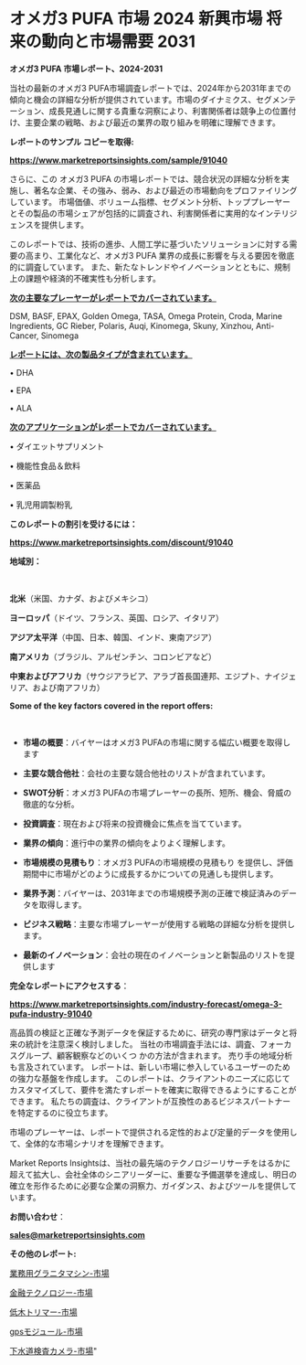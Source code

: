 # オメガ3 PUFA 市場 2024 新興市場 将来の動向と市場需要 2031

<strong>オメガ3 PUFA 市場レポート、2024-2031</strong>

当社の最新のオメガ3 PUFA市場調査レポートでは、2024年から2031年までの傾向と機会の詳細な分析が提供されています。市場のダイナミクス、セグメンテーション、成長見通しに関する貴重な洞察により、利害関係者は競争上の位置付け、主要企業の戦略、および最近の業界の取り組みを明確に理解できます。



<strong>レポートのサンプル コピーを取得:</strong> <a href=https://www.marketreportsinsights.com/sample/91040>

<strong><u>https://www.marketreportsinsights.com/sample/91040</u></strong></a>

さらに、この オメガ3 PUFA の市場レポートでは、競合状況の詳細な分析を実施し、著名な企業、その強み、弱み、および最近の市場動向をプロファイリングしています。 市場価値、ボリューム指標、セグメント分析、トッププレーヤーとその製品の市場シェアが包括的に調査され、利害関係者に実用的なインテリジェンスを提供します。

このレポートでは、技術の進歩、人間工学に基づいたソリューションに対する需要の高まり、工業化など、オメガ3 PUFA 業界の成長に影響を与える要因を徹底的に調査しています。 また、新たなトレンドやイノベーションとともに、規制上の課題や経済的不確実性も分析します。



<strong><u>次の主要なプレーヤーがレポートでカバーされています。</u></strong>

DSM, BASF, EPAX, Golden Omega, TASA, Omega Protein, Croda, Marine Ingredients, GC Rieber, Polaris, Auqi, Kinomega, Skuny, Xinzhou, Anti-Cancer, Sinomega



<strong><u><b>レポートには、次の製品タイプが含まれています。</b></u></strong>

• DHA

• EPA

• ALA



<strong><u><b>次のアプリケーションがレポートでカバーされています。</b></u></strong>

• ダイエットサプリメント

• 機能性食品＆飲料

• 医薬品

• 乳児用調製粉乳



<strong><b>このレポートの割引を受けるには：</b></strong>

<a href=https://www.marketreportsinsights.com/discount/91040>

<strong><u>https://www.marketreportsinsights.com/discount/91040</u></strong></a>



<strong>地域別：</strong>

<strong> </strong>



<strong>北米</strong>（米国、カナダ、およびメキシコ）



<strong>ヨーロッパ</strong>（ドイツ、フランス、英国、ロシア、イタリア）



<strong>アジア太平洋</strong>（中国、日本、韓国、インド、東南アジア）



<strong>南アメリカ</strong>（ブラジル、アルゼンチン、コロンビアなど）



<strong>中東およびアフリカ</strong>（サウジアラビア、アラブ首長国連邦、エジプト、ナイジェリア、および南アフリカ）



<strong>Some of the key factors covered in the report offers:</strong>

<strong> </strong>
<ul>
  <li>

<strong>市場の概要</strong>：バイヤーはオメガ3 PUFAの市場に関する幅広い概要を取得します</li>
  <li>

<strong>主要な競合他社</strong>：会社の主要な競合他社のリストが含まれています。</li>
  <li>

<strong>SWOT分析</strong>：オメガ3 PUFAの市場プレーヤーの長所、短所、機会、脅威の徹底的な分析。</li>
  <li>

<strong>投資調査</strong>：現在および将来の投資機会に焦点を当てています。</li>
  <li>

<strong>業界の傾向</strong>：進行中の業界の傾向をよりよく理解します。</li>
  <li>

<strong>市場規模の見積もり</strong>：オメガ3 PUFAの市場規模の見積もり を提供し、評価期間中に市場がどのように成長するかについての見通しも提供します。</li>
  <li>

<strong>業界予測</strong>：バイヤーは、2031年までの市場規模予測の正確で検証済みのデータを取得します。</li>
  <li>

<strong>ビジネス戦略</strong>：主要な市場プレーヤーが使用する戦略の詳細な分析を提供します。</li>
  <li>

<strong>最新のイノベーション</strong>：会社の現在のイノベーションと新製品のリストを提供します</li>
</ul>


<strong>完全なレポートにアクセスする</strong>：

<a href=https://www.marketreportsinsights.com/industry-forecast/omega-3-pufa-industry-91040>

<strong><u>https://www.marketreportsinsights.com/industry-forecast/omega-3-pufa-industry-91040</u></strong></a>

高品質の検証と正確な予測データを保証するために、研究の専門家はデータと将来の統計を注意深く検討しました。 当社の市場調査手法には、調査、フォーカスグループ、顧客観察などのいくつ かの方法が含まれます。 売り手の地域分析も言及されています。 レポートは、新しい市場に参入しているユーザーのための強力な基盤を作成します。 このレポートは、クライアントのニーズに応じてカスタマイズして、要件を満たすレポートを確実に取得できるようにすることができます。 私たちの調査は、クライアントが互換性のあるビジネスパートナーを特定するのに役立ちます。

市場のプレーヤーは、レポートで提供される定性的および定量的データを使用して、全体的な市場シナリオを理解できます。

Market Reports Insightsは、当社の最先端のテクノロジーリサーチをはるかに超えて拡大し、会社全体のシニアリーダーに、重要な予備選挙を達成し、明日の確立を形作るために必要な企業の洞察力、ガイダンス、およびツールを提供しています。



<strong><b>お問い合わせ</b></strong>：

<a href=mailto:sales@marketreportsinsights.com>

<strong><u>sales@marketreportsinsights.com</u></strong></a>



<strong>その他のレポート:</strong>

<a href=https://www.linkedin.com/pulse/業務用グラニタマシン-市場-2023-最新の-cagr-および成長分析-2030-kx1wf/>業務用グラニタマシン-市場</a>

<a href=https://www.linkedin.com/pulse/金融テクノロジー-市場-2023-swot-分析と最新イノベーション-2030-x91qf/>金融テクノロジー-市場</a>

<a href=https://www.linkedin.com/pulse/低木トリマー-市場-2023-swot-分析と成長率-2030-pr-news-hub-qsdnf/>低木トリマー-市場</a>

<a href=https://www.linkedin.com/pulse/gpsモジュール-市場-2023-推進要因と成長機会-2030-analytics-achievers-24-analysis-l7wbf/>gpsモジュール-市場</a>

<a href=https://www.linkedin.com/pulse/下水道検査カメラ-市場-2023-swot-分析と最新イノベーション-2030-pr-news-hub-a2daf/>下水道検査カメラ-市場</a>"
